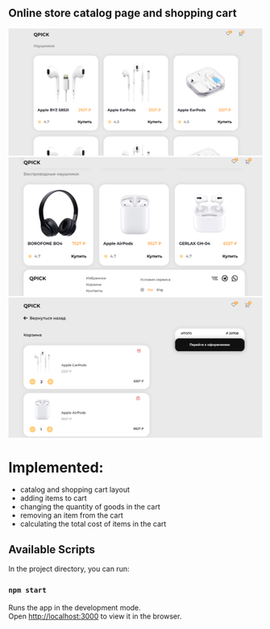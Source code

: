
## Online store catalog page and shopping cart

![image](public/1.png)
![image](public/2.png)
![image](public/3.png)


# Implemented:
- catalog and shopping cart layout
- adding items to cart
- changing the quantity of goods in the cart
- removing an item from the cart
- calculating the total cost of items in the cart


## Available Scripts

In the project directory, you can run:

### `npm start`

Runs the app in the development mode.\
Open [http://localhost:3000](http://localhost:3000) to view it in the browser.
